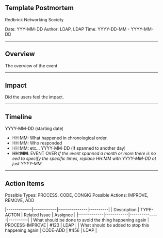Template Postmortem
---
Redbrick Networking Society

Date: YYY-MM-DD
Author: LDAP, LDAP
Time: YYYY-DD-MM - YYYY-MM-DD

---

## Overview
The overview of the event

---

## Impact
Did the users feel the impact.

---


## Timeline
YYYY-MM-DD (starting date)
* HH:MM: What happened in chronological order.
* HH:MM: Who responded
* HH:MM: etc...
YYYY-MM-DD (if spanned to another day)
* __HH:MM__: EVENT OVER
*If the event spanned a month or more there is no eed to specify the specific times, replace HH:MM with YYYY-MM-DD ot just YYYY-MM*

---

## Action Items

Possible Types: PROCESS, CODE, CONGIG
Possible Actions: IMPROVE, REMOVE, ADD

|-------------|------------|---------------|----------|
| Description | TYPE-ACTON | Related Issue | Assignee |
|-------------|------------|---------------|----------|
| What should be done to avoid the thing happening again | PROCESS-IMPROVE |
#123 | LDAP |
| What should be added to stop this happening again | CODE-ADD | #456 | LDAP |
